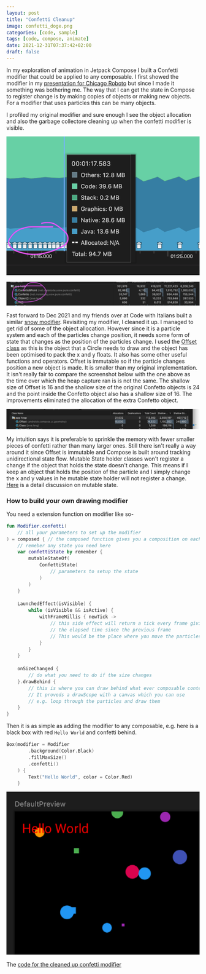 ```yaml
---
layout: post
title: "Confetti Cleanup"
image: confetti_doge.png
categories: [code, sample]
tags: [code, compose, animate]
date: 2021-12-31T07:37:42+02:00
draft: false
---
```


In my exploration of animation in Jetpack Compose I built a Confetti modifier that could be applied to any composable. I first showed the modifier in my [presentation for Chicago Roboto](https://vimeo.com/627636211?embedded=true&source=video_title&owner=18175981) but since I made it something was bothering me. The way that I can get the state in Compose to register change is by making copies of objects or making new objects. For a modifier that uses particles this can be many objects. 

I profiled my original modifier and sure enough I see the object allocation and also the garbage collectore cleaning up when the confetti modifier is visible.

![Confetto in the bin](confetti_orig_gc.png)

![Allocated Confetto objects](confetti_orig_objects.png)

Fast forward to Dec 2021 and my friends over at Code with Italians built a similar [snow modifier](https://www.youtube.com/watch?v=FgZvs1BsAxE&t=1776s). Revisiting my modifier, I cleaned it up. I managed to get rid of some of the object allocation. However since it is a particle system and each of the particles change position, it needs some form of state that changes as the position of the particles change. I used the [Offset class](https://developer.android.com/reference/kotlin/androidx/compose/ui/geometry/Offset) as this is the object that a Circle needs to draw and the object has been optimised to pack the x and y floats. It also has some other useful functions and operators. Offset is immutable so if the particle changes position a new object is made. It is smaller than my original implementation. It isn't really fair to compare the screenshot below with the one above as the time over which the heap capture ran is is not the same. The shallow size of Offset is 16 and the shallow size of the original Confetto objects is 24 and the point inside the Confetto object also has a shallow size of 16. The improvements eliminated the allocation of the extra Confetto object.

![Confetti using offset](confetti_offset.png)

My intuition says it is preferable to sprinkle the memory with fewer smaller pieces of confetti rather than many larger ones. Still there isn't really a way around it since Offset is immutable and Compose is built around tracking unidirectional state flow. Mutable State holder classes won't register a change if the object that holds the state doesn't change. This means if I keep an object that holds the position of the particle and I simply change the x and y values in he mutable state holder will not register a change. [Here](https://dev.to/zachklipp/two-mutables-dont-make-a-right-2kgp) is a detail discussion on mutable state.

### How to build your own drawing modifier

You need a extension function on modifier like so-

```kotlin
fun Modifier.confetti(
    // all your parameters to set up the modifier
) = composed { // the composed function gives you a composition on each composable where this modifier is used
    // remeber any state you need here
    var confettiState by remember {
        mutableStateOf(
            ConfettiState(
                // parameters to setup the state
            )
        )
    }

    LaunchedEffect(isVisible) {
        while (isVisible && isActive) {
            withFrameMillis { newTick ->
                // this side effect will return a tick every frame giving 
                // the elapsed time since the previous frame
                // This would be the place where you move the particles
            }
        }
    }

    onSizeChanged {
        // do what you need to do if the size changes
    }.drawBehind {
        // this is where you can draw behind what ever composable content. 
        // It proveds a drawScope with a canvas which you can use
        // e.g. loop through the particles and draw them
    }
}
```

Then it is as simple as adding the modifier to any composable, e.g. here is a black box with red `Hello World` and confetti behind.

```kotlin
Box(modifier = Modifier
        .background(Color.Black)
        .fillMaxSize()
        .confetti()
    ) {
        Text("Hello World", color = Color.Red)
    }
```

![Confetti preview](confetti_preview.png)

The [code for the cleaned up confetti modifier](https://gitlab.com/maiatoday/esw/-/blob/main/app/src/main/java/net/maiatoday/esw/ui/modifiers/ConfettiModifier.kt)


